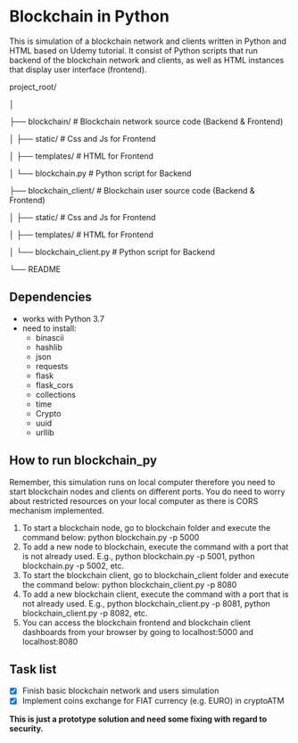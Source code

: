 # Blockchain in Python

This is simulation of a blockchain network and clients written in Python and HTML based on Udemy tutorial.
It consist of Python scripts that run backend of the blockchain network and clients, as well as HTML instances that display user interface (frontend).

project_root/

│

├── blockchain/              # Blockchain network source code (Backend & Frontend)

│ ├── static/                # Css and Js for Frontend

│ ├── templates/             # HTML for Frontend

│ └── blockchain.py          # Python script for Backend

├── blockchain_client/       # Blockchain user source code (Backend & Frontend)

│ ├── static/                # Css and Js for Frontend

│ ├── templates/             # HTML for Frontend

│ └── blockchain_client.py   # Python script for Backend

└── README


## Dependencies
- works with Python 3.7
- need to install:
  - binascii
  - hashlib
  - json
  - requests
  - flask
  - flask_cors
  - collections
  - time
  - Crypto
  - uuid
  - urllib

## How to run blockchain_py
Remember, this simulation runs on local computer therefore you need to start blockchain nodes and clients on different ports. You do need to worry about restricted resources on your local computer as there is CORS mechanism implemented.
1. To start a blockchain node, go to blockchain folder and execute the command below: python blockchain.py -p 5000
2. To add a new node to blockchain, execute the command with a port that is not already used. E.g., python blockchain.py -p 5001, python blockchain.py -p 5002, etc.
3. To start the blockchain client, go to blockchain_client folder and execute the command below: python blockchain_client.py -p 8080
4. To add a new blockchain client, execute the command with a port that is not already used. E.g., python blockchain_client.py -p 8081, python blockchain_client.py -p 8082, etc.
5. You can access the blockchain frontend and blockchain client dashboards from your browser by going to localhost:5000 and localhost:8080

## Task list
- [x] Finish basic blockchain network and users simulation
- [x] Implement coins exchange for FIAT currency (e.g. EURO) in cryptoATM

**This is just a prototype solution and need some fixing with regard to security.**
